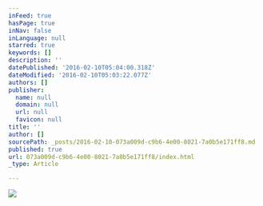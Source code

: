 ```yaml
---
inFeed: true
hasPage: true
inNav: false
inLanguage: null
starred: true
keywords: []
description: ''
datePublished: '2016-02-10T05:04:00.318Z'
dateModified: '2016-02-10T05:03:22.077Z'
authors: []
publisher:
  name: null
  domain: null
  url: null
  favicon: null
title: ''
author: []
sourcePath: _posts/2016-02-10-073a009d-c9b6-4e00-8021-7a0b5e171ff8.md
published: true
url: 073a009d-c9b6-4e00-8021-7a0b5e171ff8/index.html
_type: Article

---
```

![](https://the-grid-user-content.s3-us-west-2.amazonaws.com/89f7f52c-3d98-4788-aa96-cd0f72920e9a.jpg)